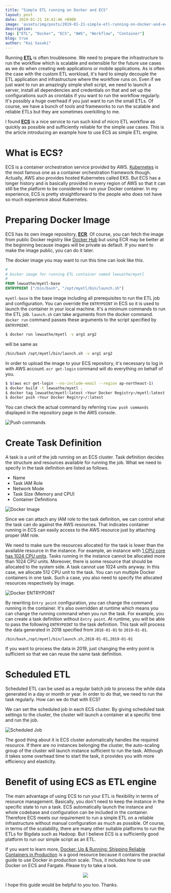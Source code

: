 ```yaml
---
title: "Simple ETL running on Docker and ECS"
layout: post
date: 2019-01-21 14:42:46 +0900
image: 'assets/img/posts/2019-01-21-simple-etl-running-on-docker-and-ecs/catch.jpg'
description:
tag: ["ETL", "Docker", "ECS", "AWS", "Workflow", "Container"]
blog: true
author: "Kai Sasaki"
---
```


Running [**ETL**](https://en.wikipedia.org/wiki/Extract,_transform,_load) is often troublesome. We need to prepare the infrastructure to run the workflow which is scalable and extensible for the future use cases as we do when creating web applications or mobile applications.
As is often the case with the custom ETL workload, it's hard to simply decouple the ETL application and infrastructure where the workflow runs on. Even if we just want to run an amazingly simple shell script, 
we need to launch a server, install all dependencies and credentials on that and set up the configurations such as crontabs if you want to run the workflow regularly. It's possibly a huge overhead if you just want to run the small ETLs. Of course, we have a bunch of tools and frameworks to run the scalable and reliable ETLs but they are sometimes overkilling to me. 

I found **[ECS](https://aws.amazon.com/ecs/)** is a nice service to run such kind of micro ETL workflow as quickly as possible and sufficiently reliable for the simple use cases. This is the article introducing an example how to use ECS as simple ETL engine.

# What is ECS?

ECS is a container orchestration service provided by AWS. [Kubernetes](https://kubernetes.io/) is the most famous one as a container orchestration framework though. Actually, AWS also provides hosted Kubernetes called EKS. But ECS has a longer history and is basically provided in every region of AWS so that it can still be the platform to be considered to run your Docker container. In my experience, ECS is pretty straightforward to the people who does not have so much experience about Kubernetes. 

# Preparing Docker Image

ECS has its own image repository, [**ECR**](https://aws.amazon.com/ecr/). Of course, you can fetch the image from public Docker registry like [Docker Hub](https://hub.docker.com/) but using ECR may be better at the beginning because images
will be private as default. If you want to make the image public, you can do it later. 

The docker image you may want to run this time can look like this. 

```Dockerfile
#
# Docker image for running ETL container named lewuathe/myetl
#
FROM lewuathe/myetl-base
ENTRYPOINT ["/bin/bash", "/opt/myetl/bin/launch.sh"]
```

`myetl-base` is the base image including all prerequisites to run the ETL job and configuration. You can override the `ENTRYPOINT` in ECS so it is used to launch the container in your local machine. It's a minimum commands to run the ETL job.
`launch.sh` can take arguments from the docker command. `docker run` command passes these arguments to the script specified by `ENTRYPOINT`.

```bash
$ docker run lewuathe/myetl -v arg1 arg2
```

will be same as 

```bash
/bin/bash /opt/myetl/bin/launch.sh -v arg1 arg2
```

In order to upload the image to your ECS repository, it's necessary to log in with AWS account. `ecr get-login` command will do everything on behalf of you.

```bash
$ $(aws ecr get-login --no-include-email --region ap-northeast-1)
$ docker build -t lewuathe/myetl .
$ docker tag lewuathe/myetl:latest <Your Docker Registry>/myetl:latest
$ docker push <Your Docker Regitry>/:latest
```

You can check the actual command by referring `View push commands` displayed in the repository page in the AWS console.

![Push commands](/assets/img/posts/2019-01-21-simple-etl-running-on-docker-and-ecs/push-commands.png)

# Create Task Definition

A task is a unit of the job running on an ECS cluster. Task definition decides the structure and resources available for running the job. What we need to specify in the task definition are listed as follows.

- Name
- Task IAM Role
- Network Mode
- Task Size (Memory and CPU)
- Container Definitions

![Docker Image](/assets/img/posts/2019-01-21-simple-etl-running-on-docker-and-ecs/image.png)

Since we can attach any IAM role to the task definition, we can control what the task can do against the AWS resources. That indicates container running in ECS can easily access to the AWS resource just by attaching proper IAM role. 

We need to make sure the resources allocated for the task is lower than the available resource in the instance. For example, an instance with [1 CPU core has 1024 CPU units](https://docs.aws.amazon.com/AmazonECS/latest/developerguide/task-cpu-memory-error.html). Tasks running in the instance cannot be allocated more than 1024 CPU units. Moreover, there is some resource that should be allocated to the system side. A task cannot use 1024 units anyway. In this case, we allocate 512 CPU unit to the task. You can run multiple Docker containers in one task. Such a case, you also need to specify the allocated resources respectively by image.

![Docker ENTRYPOINT](/assets/img/posts/2019-01-21-simple-etl-running-on-docker-and-ecs/entrypoint.png)

By rewriting `Entry point` configuration, you can change the command running in the container. It's also overridden at runtime which means you can change the running command when you run the task. For example, you can create a task definition without `Entry point`. At runtime, you will be able to pass the following `ENTRYPOINT` to the task definition. This task will process the data generated in 2018 specified from `2018-01-01` to `2019-01-01`.

```
/bin/bash,/opt/myetl/bin/launch.sh,2018-01-01,2019-01-01
```

If you want to process the data in 2019, just changing the entry point is sufficient so that we can reuse the same task definition. 

# Scheduled ETL

Scheduled ETL can be used as a regular batch job to process the while data generated in a day or month or year. In order to do that, we need to run the task regularly. 
How can we do that with ECS? 

We can set the scheduled job in each ECS cluster. By giving scheduled task settings to the cluster, the cluster will launch a container at a specific time and run the job. 

![Scheduled Job](/assets/img/posts/2019-01-21-simple-etl-running-on-docker-and-ecs/cron.png)

The good thing about it is ECS cluster automatically handles the required resource. If there are no instances belonging the cluster, the auto-scaling group of the cluster will launch instance sufficient to run the task. Although it takes some overhead time to start the task, it provides you with more efficiency and elasticity. 

# Benefit of using ECS as ETL engine

The main advantage of using ECS to run your ETL is flexibility in terms of resource management. Basically, you don't need to keep the instance in the specific state to run a task. ECS automatically launch the instance and whole codebase and configuration can be included in the container. Therefore ECS meets our requirement to run a simple ETL on a reliable infrastructure without manual configuration as much as possible. Of course, in terms of the scalability, there are many other suitable platforms to run the ETLs for Bigdata such as Hadoop. But I believe ECS is a sufficiently good platform to run our simple script as an ETL. 

If you want to learn more, <a target="_blank" href="https://www.amazon.com/gp/product/1492036730/ref=as_li_tl?ie=UTF8&camp=1789&creative=9325&creativeASIN=1492036730&linkCode=as2&tag=lewuathe-20&linkId=de2e8d0101f1d65b0ddadc0a568aa66b">Docker: Up &amp; Running: Shipping Reliable Containers in Production</a><img src="//ir-na.amazon-adsystem.com/e/ir?t=lewuathe-20&l=am2&o=1&a=1492036730" width="1" height="1" border="0" alt="" style="border:none !important; margin:0px !important;" /> is a good resource because it contains the practial guide to use Docker in production scale. Thus, it includes how to use Docker on ECS and Fargate. Please try to take a look.

<div style='text-align: center;'>
<a target="_blank"  href="https://www.amazon.com/gp/product/1492036730/ref=as_li_tl?ie=UTF8&camp=1789&creative=9325&creativeASIN=1492036730&linkCode=as2&tag=lewuathe-20&linkId=fecadb13ef6a7bf1a6387a5632c43fb4"><img border="0" src="//ws-na.amazon-adsystem.com/widgets/q?_encoding=UTF8&MarketPlace=US&ASIN=1492036730&ServiceVersion=20070822&ID=AsinImage&WS=1&Format=_SL250_&tag=lewuathe-20" ></a><img src="//ir-na.amazon-adsystem.com/e/ir?t=lewuathe-20&l=am2&o=1&a=1492036730" width="1" height="1" border="0" alt="" style="border:none !important; margin:0px !important;" />
</div>

I hope this guide would be helpful to you too. Thanks.
